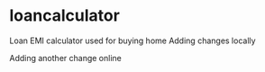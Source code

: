 # loancalculator
Loan EMI calculator used for buying home
Adding changes locally

Adding another change online

